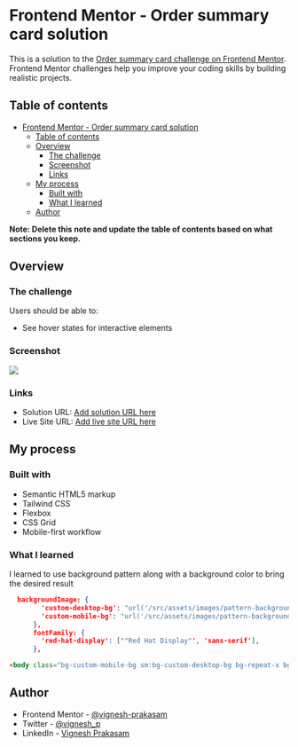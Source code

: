 # Frontend Mentor - Order summary card solution

This is a solution to the [Order summary card challenge on Frontend Mentor](https://www.frontendmentor.io/challenges/order-summary-component-QlPmajDUj). Frontend Mentor challenges help you improve your coding skills by building realistic projects. 

## Table of contents

- [Frontend Mentor - Order summary card solution](#frontend-mentor---order-summary-card-solution)
  - [Table of contents](#table-of-contents)
  - [Overview](#overview)
    - [The challenge](#the-challenge)
    - [Screenshot](#screenshot)
    - [Links](#links)
  - [My process](#my-process)
    - [Built with](#built-with)
    - [What I learned](#what-i-learned)
  - [Author](#author)

**Note: Delete this note and update the table of contents based on what sections you keep.**

## Overview

### The challenge

Users should be able to:

- See hover states for interactive elements

### Screenshot

![](./screenshot.jpg)

### Links

- Solution URL: [Add solution URL here](https://your-solution-url.com)
- Live Site URL: [Add live site URL here](https://your-live-site-url.com)

## My process

### Built with

- Semantic HTML5 markup
- Tailwind CSS
- Flexbox
- CSS Grid
- Mobile-first workflow


### What I learned

I learned to use background pattern along with a background color to bring the desired result

```json
  backgroundImage: {
        'custom-desktop-bg': "url('/src/assets/images/pattern-background-desktop.svg')",
        'custom-mobile-bg': "url('/src/assets/images/pattern-background-mobile.svg')",
      },
      fontFamily: {
        'red-hat-display': ['"Red Hat Display"', 'sans-serif'],
      },
```

```html
<body class="bg-custom-mobile-bg sm:bg-custom-desktop-bg bg-repeat-x bg-primary-pale font-red-hat-display">
```


## Author

- Frontend Mentor - [@vignesh-prakasam](https://www.frontendmentor.io/profile/vignesh-prakasam)
- Twitter - [@vignesh_p](https://www.twitter.com/vignesh_p)
- LinkedIn - [Vignesh Prakasam](https://www.linkedin.com/in/vprakasam/)



